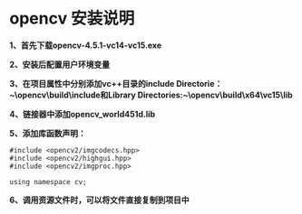 # opencv 安装说明
**1、首先下载opencv-4.5.1-vc14-vc15.exe**

**2、安装后配置用户环境变量**

**3、在项目属性中分别添加vc++目录的include Directorie：~\opencv\build\include和Library Directories:~\opencv\build\x64\vc15\lib**

**4、链接器中添加opencv_world451d.lib**

**5、添加库函数声明：**
```
#include <opencv2/imgcodecs.hpp>
#include <opencv2/highgui.hpp>
#include <opencv2/imgproc.hpp>

using namespace cv;
```
**6、调用资源文件时，可以将文件直接复制到项目中**